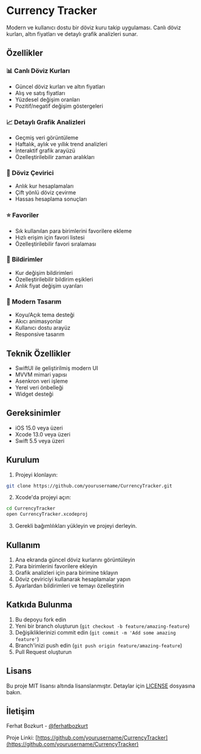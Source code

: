 # Currency Tracker

Modern ve kullanıcı dostu bir döviz kuru takip uygulaması. Canlı döviz kurları, altın fiyatları ve detaylı grafik analizleri sunar.

## Özellikler

### 📊 Canlı Döviz Kurları
- Güncel döviz kurları ve altın fiyatları
- Alış ve satış fiyatları
- Yüzdesel değişim oranları
- Pozitif/negatif değişim göstergeleri

### 📈 Detaylı Grafik Analizleri
- Geçmiş veri görüntüleme
- Haftalık, aylık ve yıllık trend analizleri
- İnteraktif grafik arayüzü
- Özelleştirilebilir zaman aralıkları

### 💱 Döviz Çevirici
- Anlık kur hesaplamaları
- Çift yönlü döviz çevirme
- Hassas hesaplama sonuçları

### ⭐ Favoriler
- Sık kullanılan para birimlerini favorilere ekleme
- Hızlı erişim için favori listesi
- Özelleştirilebilir favori sıralaması

### 🔔 Bildirimler
- Kur değişim bildirimleri
- Özelleştirilebilir bildirim eşikleri
- Anlık fiyat değişim uyarıları

### 🎨 Modern Tasarım
- Koyu/Açık tema desteği
- Akıcı animasyonlar
- Kullanıcı dostu arayüz
- Responsive tasarım

## Teknik Özellikler

- SwiftUI ile geliştirilmiş modern UI
- MVVM mimari yapısı
- Asenkron veri işleme
- Yerel veri önbelleği
- Widget desteği

## Gereksinimler

- iOS 15.0 veya üzeri
- Xcode 13.0 veya üzeri
- Swift 5.5 veya üzeri

## Kurulum

1. Projeyi klonlayın:
```bash
git clone https://github.com/yourusername/CurrencyTracker.git
```

2. Xcode'da projeyi açın:
```bash
cd CurrencyTracker
open CurrencyTracker.xcodeproj
```

3. Gerekli bağımlılıkları yükleyin ve projeyi derleyin.

## Kullanım

1. Ana ekranda güncel döviz kurlarını görüntüleyin
2. Para birimlerini favorilere ekleyin
3. Grafik analizleri için para birimine tıklayın
4. Döviz çeviriciyi kullanarak hesaplamalar yapın
5. Ayarlardan bildirimleri ve temayı özelleştirin

## Katkıda Bulunma

1. Bu depoyu fork edin
2. Yeni bir branch oluşturun (`git checkout -b feature/amazing-feature`)
3. Değişikliklerinizi commit edin (`git commit -m 'Add some amazing feature'`)
4. Branch'inizi push edin (`git push origin feature/amazing-feature`)
5. Pull Request oluşturun

## Lisans

Bu proje MIT lisansı altında lisanslanmıştır. Detaylar için [LICENSE](LICENSE) dosyasına bakın.

## İletişim

Ferhat Bozkurt - [@ferhatbozkurt](https://twitter.com/ferhatbozkurt)

Proje Linki: [https://github.com/yourusername/CurrencyTracker](https://github.com/yourusername/CurrencyTracker) 